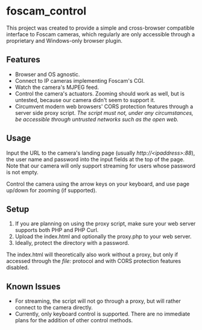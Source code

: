 # foscam_control
This project was created to provide a simple and cross-browser compatible interface to Foscam cameras, which regularly are only accessible through a proprietary and Windows-only browser plugin.

## Features
* Browser and OS agnostic.
* Connect to IP cameras implementing Foscam's CGI.
* Watch the camera's MJPEG feed.
* Control the camera's actuators. Zooming should work as well, but is untested, because our camera didn't seem to support it.
* Circumvent modern web browsers' CORS protection features through a server side proxy script. _The script must not, under any circumstances, be accessible through untrusted networks such as the open web._

## Usage
Input the URL to the camera's landing page (usually _http://&lt;ipaddress&gt;:88_), the user name and password into the input fields at the top of the page. Note that our camera will only support streaming for users whose password is not empty.

Control the camera using the arrow keys on your keyboard, and use page up/down for zooming (if supported).

## Setup
1. If you are planning on using the proxy script, make sure your web server supports both PHP and PHP Curl.
2. Upload the index.html and optionally the proxy.php to your web server.
3. Ideally, protect the directory with a password.

The index.html will theoretically also work without a proxy, but only if accessed through the _file:_ protocol and with CORS protection features disabled.

## Known Issues
* For streaming, the script will not go through a proxy, but will rather connect to the camera directly.
* Currently, only keyboard control is supported. There are no immediate plans for the addition of other control methods.
